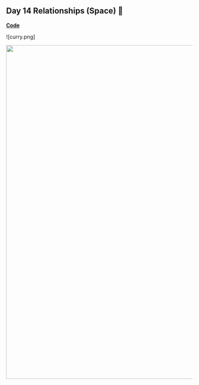 ## Day 14 Relationships (Space) 🏀

[**Code**](https://github.com/schmid07/30-Day-Chart-Challenge/blob/main/code/14_space.r)

![curry.png]

<p align = "center">
<img src = "2020_41_orig_chart.png" width = "900">
</p>
